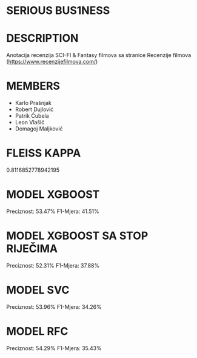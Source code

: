 # SERIOUS BUS1NESS
# DESCRIPTION
Anotacija recenzija SCI-FI & Fantasy filmova sa stranice Recenzije filmova (https://www.recenzijefilmova.com/) 

# MEMBERS
* Karlo Prašnjak
* Robert Dujlović
* Patrik Ćubela
* Leon Vlašić
* Domagoj Maljković

# FLEISS KAPPA
0.8116852778942195

# MODEL XGBOOST
Preciznost: 53.47%
F1-Mjera: 41.51%

# MODEL XGBOOST SA STOP RIJEČIMA
Preciznost: 52.31%
F1-Mjera: 37.88%

# MODEL SVC
Preciznost: 53.96%
F1-Mjera: 34.26%

# MODEL RFC
Preciznost: 54.29%
F1-Mjera: 35.43%
